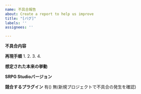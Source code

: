 ```yaml
---
name: 不具合報告
about: Create a report to help us improve
title: "[バグ]"
labels: ''
assignees: ''

---
```


**不具合内容**


**再現手順**
1. 
2. 
3. 
4. 

**想定された本来の挙動**


**SRPG Studioバージョン**


**競合するプラグイン**
有()
無(新規プロジェクトで不具合の発生を確認)
